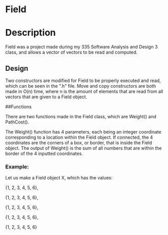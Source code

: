 # Field

# Description

Field was a project made during my 335 Software Analysis and Design 3 class, and allows a vector of vectors to be read and computed.

## Design

Two constructors are modified for Field to be properly executed and read, which can be seen in the ".h" file. Move and copy constructors are both made in O(n) time, where n is the amount of elements that are read from all vectors that are given to a Field object.

##Functions

There are two functions made in the Field class, which are Weight() and PathCost(). 

The Weight() function has 4 parameters, each being an integer coordinate corresponding to a location within the Field object. If connected, the 4 coordinates are the corners of a box, or border, that is inside the Field object. The output of Weight() is the sum of all numbers that are within the border of the 4 inputted coordinates. 

### Example:

Let us make a Field object X, which has the values:

{1, 2, 3, 4, 5, 6},

{1, 2, 3, 4, 5, 6},

{1, 2, 3, 4, 5, 6},

{1, 2, 3, 4, 5, 6},

{1, 2, 3, 4, 5, 6}
